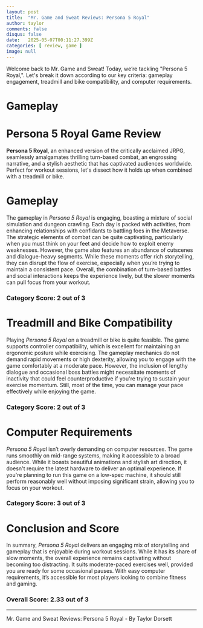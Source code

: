 ```yaml
---
layout: post
title:  "Mr. Game and Sweat Reviews: Persona 5 Royal"
author: taylor
comments: false
disqus: false
date:   2025-05-07T00:11:27.399Z
categories: [ review, game ]
image: null
---
```


Welcome back to Mr. Game and Sweat! Today, we’re tackling "Persona 5 Royal,". Let's break it down according to our key criteria: gameplay engagement, treadmill and bike compatibility, and computer requirements.

# Gameplay

# Persona 5 Royal Game Review

**Persona 5 Royal**, an enhanced version of the critically acclaimed JRPG, seamlessly amalgamates thrilling turn-based combat, an engrossing narrative, and a stylish aesthetic that has captivated audiences worldwide. Perfect for workout sessions, let's dissect how it holds up when combined with a treadmill or bike.

# Gameplay

The gameplay in *Persona 5 Royal* is engaging, boasting a mixture of social simulation and dungeon crawling. Each day is packed with activities, from enhancing relationships with confidants to battling foes in the Metaverse. The strategic elements of combat can be quite captivating, particularly when you must think on your feet and decide how to exploit enemy weaknesses. However, the game also features an abundance of cutscenes and dialogue-heavy segments. While these moments offer rich storytelling, they can disrupt the flow of exercise, especially when you’re trying to maintain a consistent pace. Overall, the combination of turn-based battles and social interactions keeps the experience lively, but the slower moments can pull focus from your workout.

### Category Score: 2 out of 3

# Treadmill and Bike Compatibility

Playing *Persona 5 Royal* on a treadmill or bike is quite feasible. The game supports controller compatibility, which is excellent for maintaining an ergonomic posture while exercising. The gameplay mechanics do not demand rapid movements or high dexterity, allowing you to engage with the game comfortably at a moderate pace. However, the inclusion of lengthy dialogue and occasional boss battles might necessitate moments of inactivity that could feel counterproductive if you're trying to sustain your exercise momentum. Still, most of the time, you can manage your pace effectively while enjoying the game.

### Category Score: 2 out of 3

# Computer Requirements

*Persona 5 Royal* isn’t overly demanding on computer resources. The game runs smoothly on mid-range systems, making it accessible to a broad audience. While it boasts beautiful animations and stylish art direction, it doesn't require the latest hardware to deliver an optimal experience. If you're planning to run this game on a low-spec machine, it should still perform reasonably well without imposing significant strain, allowing you to focus on your workout.

### Category Score: 3 out of 3

# Conclusion and Score

In summary, *Persona 5 Royal* delivers an engaging mix of storytelling and gameplay that is enjoyable during workout sessions. While it has its share of slow moments, the overall experience remains captivating without becoming too distracting. It suits moderate-paced exercises well, provided you are ready for some occasional pauses. With easy computer requirements, it’s accessible for most players looking to combine fitness and gaming. 

### Overall Score: 2.33 out of 3

---

Mr. Game and Sweat Reviews: Persona 5 Royal - By Taylor Dorsett
